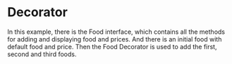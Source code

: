 # Decorator
In this example, there is the Food interface, which contains all the methods for adding and displaying food and prices. And there is an initial food with default food and price. Then the Food Decorator is used to add the first, second and third foods.
